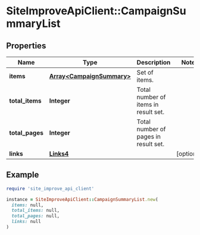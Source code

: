 # SiteImproveApiClient::CampaignSummaryList

## Properties

| Name | Type | Description | Notes |
| ---- | ---- | ----------- | ----- |
| **items** | [**Array&lt;CampaignSummary&gt;**](CampaignSummary.md) | Set of items. |  |
| **total_items** | **Integer** | Total number of items in result set. |  |
| **total_pages** | **Integer** | Total number of pages in result set. |  |
| **links** | [**Links4**](Links4.md) |  | [optional] |

## Example

```ruby
require 'site_improve_api_client'

instance = SiteImproveApiClient::CampaignSummaryList.new(
  items: null,
  total_items: null,
  total_pages: null,
  links: null
)
```

